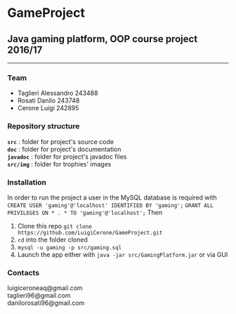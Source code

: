 # GameProject

<h2>Java gaming platform, OOP course project 2016/17</h2>
<hr>
<h3>Team</h3>
<ul>
<li>Taglieri Alessandro 243488 
<li>Rosati Danilo 243748
<li>Cerone Luigi 242895
</ul>

<h3>Repository structure</h3>

<b>`src`</b> : folder for project's source code <br>
<b>`doc`</b> : folder for project's documentation <br>
<b>`javadoc`</b> : folder for project's javadoc files <br>
<b>`src/img`</b> : folder for trophies' images <br>


<h3>Installation</h3>
In order to run the project a user in the MySQL database is required with 
<code>CREATE USER 'gaming'@'localhost' IDENTIFIED BY 'gaming';</code>
<code>GRANT ALL PRIVILEGES ON * . * TO 'gaming'@'localhost';</code>
Then
<ol>
<li>Clone this repo <code>git clone https://github.com/LuigiCerone/GameProject.git</code></li>
<li><code>cd</code> into the folder cloned</li>
<li><code>mysql -u gaming -p src/gaming.sql</code></li>
<li>Launch the app either with <code>java -jar src/GamingPlatform.jar</code> or via GUI</ol>

<h3>Contacts</h3>
luigiceroneaq@gmail.com <br>
taglieri96@gmail.com <br>
danilorosati96@gmail.com <br>


